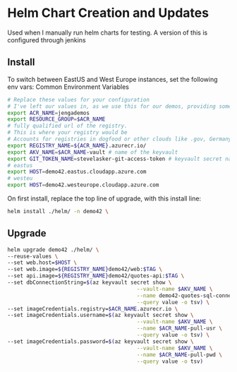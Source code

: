 # Helm Chart Creation and Updates

Used when I manually run helm charts for testing. A version of this is configured through jenkins

## Install
To switch between EastUS and West Europe instances, set the following env vars:
 Common Environment Variables
```sh
# Replace these values for your configuration
# I've left our values in, as we use this for our demos, providing some examples
export ACR_NAME=jengademos
export RESOURCE_GROUP=$ACR_NAME
# fully qualified url of the registry. 
# This is where your registry would be
# Accounts for registries in dogfood or other clouds like .gov, Germany and China
export REGISTRY_NAME=${ACR_NAME}.azurecr.io/ 
export AKV_NAME=$ACR_NAME-vault # name of the keyvault
export GIT_TOKEN_NAME=stevelasker-git-access-token # keyvault secret name
# eastus
export HOST=demo42.eastus.cloudapp.azure.com
# westeu
export HOST=demo42.westeurope.cloudapp.azure.com
```

On first install, replace the top line of upgrade, with this install line:
```sh
helm install ./helm/ -n demo42 \
```
## Upgrade
```sh
helm upgrade demo42 ./helm/ \
--reuse-values \
--set web.host=$HOST \
--set web.image=${REGISTRY_NAME}demo42/web:$TAG \
--set api.image=${REGISTRY_NAME}demo42/quotes-api:$TAG \
--set dbConnectionString=$(az keyvault secret show \
                                         --vault-name $AKV_NAME \
                                         --name demo42-quotes-sql-connectionstring-eastus \
                                         --query value -o tsv) \
--set imageCredentials.registry=$ACR_NAME.azurecr.io \
--set imageCredentials.username=$(az keyvault secret show \
                                         --vault-name $AKV_NAME \
                                         --name $ACR_NAME-pull-usr \
                                         --query value -o tsv) \
--set imageCredentials.password=$(az keyvault secret show \
                                         --vault-name $AKV_NAME \
                                         --name $ACR_NAME-pull-pwd \
                                         --query value -o tsv)
```